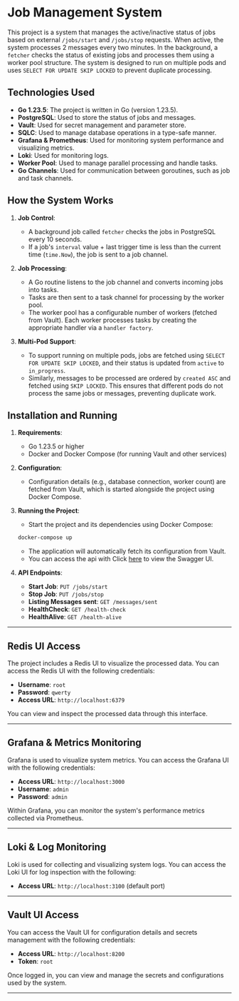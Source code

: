 # Job Management System

This project is a system that manages the active/inactive status of jobs based on external `/jobs/start` and `/jobs/stop` requests. When active, the system processes 2 messages every two minutes. In the background, a `fetcher`  checks the status of existing jobs and processes them using a worker pool structure. The system is designed to run on multiple pods and uses `SELECT FOR UPDATE SKIP LOCKED` to prevent duplicate processing.

## Technologies Used

- **Go 1.23.5**: The project is written in Go (version 1.23.5).
- **PostgreSQL**: Used to store the status of jobs and messages.
- **Vault**: Used for secret management and parameter store.
- **SQLC**: Used to manage database operations in a type-safe manner.
- **Grafana & Prometheus**: Used for monitoring system performance and visualizing metrics.
- **Loki**: Used for monitoring logs.
- **Worker Pool**: Used to manage parallel processing and handle tasks.
- **Go Channels**: Used for communication between goroutines, such as job and task channels.

## How the System Works

1. **Job Control**:
   - A background job called `fetcher` checks the jobs in PostgreSQL every 10 seconds.
   - If a job's `interval` value + last trigger time is less than the current time (`time.Now`), the job is sent to a job channel.

2. **Job Processing**:
   - A Go routine listens to the job channel and converts incoming jobs into tasks.
   - Tasks are then sent to a task channel for processing by the worker pool.
   - The worker pool has a configurable number of workers (fetched from Vault). Each worker processes tasks by creating the appropriate handler via a `handler factory`.

3. **Multi-Pod Support**:
   - To support running on multiple pods, jobs are fetched using `SELECT FOR UPDATE SKIP LOCKED`, and their status is updated from `active` to `in_progress`.
   - Similarly, messages to be processed are ordered by `created ASC` and fetched using `SKIP LOCKED`. This ensures that different pods do not process the same jobs or messages, preventing duplicate work.

## Installation and Running

1. **Requirements**:
   - Go 1.23.5 or higher
   - Docker and Docker Compose (for running Vault and other services)

2. **Configuration**:
   - Configuration details (e.g., database connection, worker count) are fetched from Vault, which is started alongside the project using Docker Compose.

3. **Running the Project**:
   - Start the project and its dependencies using Docker Compose:

    ```bash
    docker-compose up
    ```

   - The application will automatically fetch its configuration from Vault.
   - You can access the api with
     Click [here](http://localhost:8080/swagger/index.html) to view the Swagger UI.

4. **API Endpoints**:
   - **Start Job**: `PUT /jobs/start`
   - **Stop Job**: `PUT /jobs/stop`
   - **Listing Messages sent**: `GET /messages/sent`
   - **HealthCheck**: `GET /health-check`
   - **HealthAlive**: `GET /health-alive`

---

## Redis UI Access

The project includes a Redis UI to visualize the processed data. You can access the Redis UI with the following credentials:

- **Username**: `root`
- **Password**: `qwerty`
- **Access URL**: `http://localhost:6379`

You can view and inspect the processed data through this interface.

---

## Grafana & Metrics Monitoring

Grafana is used to visualize system metrics. You can access the Grafana UI with the following credentials:

- **Access URL**: `http://localhost:3000`
- **Username**: `admin`
- **Password**: `admin`

Within Grafana, you can monitor the system's performance metrics collected via Prometheus.

---

## Loki & Log Monitoring

Loki is used for collecting and visualizing system logs. You can access the Loki UI for log inspection with the following:

- **Access URL**: `http://localhost:3100` (default port)

---

## Vault UI Access

You can access the Vault UI for configuration details and secrets management with the following credentials:

- **Access URL**: `http://localhost:8200`
- **Token**: `root`

Once logged in, you can view and manage the secrets and configurations used by the system.

---
